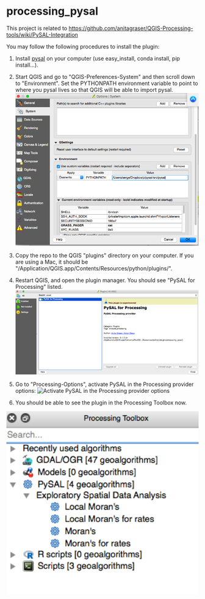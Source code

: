 # processing_pysal

This project is related to https://github.com/anitagraser/QGIS-Processing-tools/wiki/PySAL-Integration

You may follow the following procedures to install the plugin:

1. Install [pysal](https://github.com/pysal/pysal) on your computer (use easy_install, conda install, pip install...).

2. Start QGIS and go to "QGIS-Preferences-System" and then scroll down to "Environment". Set the PYTHONPATH environment variable to point to where you pysal lives 
so that QGIS will be able to import pysal. 
![pysal_path](png/pysal_path.png)

3. Copy the repo to the QGIS "plugins" directory on your computer. If you are using a Mac, it should be "/Application/QGIS.app/Contents/Resources/python/plugins/".

4. Restart QGIS, and open the plugin manager. You should see "PySAL for Processing" listed. 
![pysal_plugin](png/pysal_plugin.png)

5. Go to "Processing-Options", activate PySAL in the Processing provider options: 
![Activate PySAL in the Processing provider options](https://underdark.files.wordpress.com/2015/05/screenshot-2015-05-31-21-24-15.png)

6. You should be able to see the plugin in the Processing Toolbox now. 

![pysal](png/pysal.png)
